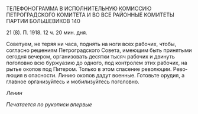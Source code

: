 ТЕЛЕФОНОГРАММА В ИСПОЛНИТЕЛЬНУЮ КОМИССИЮ ПЕТРОГРАДСКОГО КОМИТЕТА И ВО ВСЕ РАЙОННЫЕ КОМИТЕТЫ ПАРТИИ БОЛЬШЕВИКОВ 140

21 (8). П. 1918. 12 ч. 20 мин. дня.

Советуем, не теряя ни часа, поднять на ноги всех рабочих, чтобы, согласно решени­ям Петроградского Совета, имеющим быть принятыми сегодня вечером, организовать десятки тысяч рабочих и двинуть поголовно всю буржуазию до одного, под контролем этих рабочих, на рытье окопов под Питером. Только в этом спасение революции. Рево­люция в опасности. Линию окопов дадут военные. Готовьте орудия, а главное органи­зуйтесь и мобилизуйтесь поголовно.

_Ленин_

_Печатается по рукописи впервые_